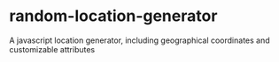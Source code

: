 # random-location-generator
A javascript location generator, including geographical coordinates and customizable attributes
